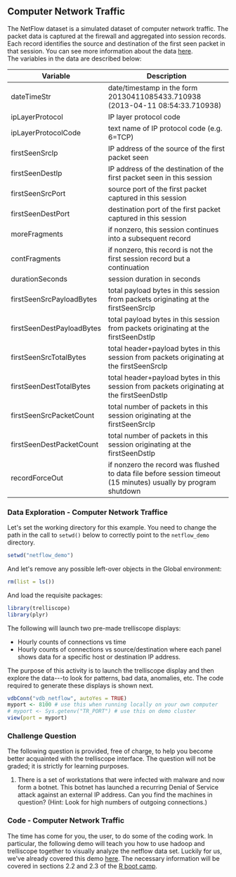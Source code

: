 ## Computer Network Traffic ##

The NetFlow dataset is a simulated dataset of computer network traffic. 
The packet data is captured at the firewall and aggregated into session
records. Each record identifies the source and destination of the first 
seen packet in that session. You can see more information about the data 
[here](http://hcil2.cs.umd.edu/newvarepository/VAST%20Challenge%202013/challenges/MC3%20-%20Big%20Marketing/).  
The variables in the data are described below:

Variable | Description
---------|-----------------
dateTimeStr | date/timestamp in the form 20130411085433.710938 (2013-04-11 08:54:33.710938)
ipLayerProtocol | IP layer protocol code
ipLayerProtocolCode | text name of IP protocol code (e.g. 6=TCP)
firstSeenSrcIp | IP address of the source of the first packet seen
firstSeenDestIp | IP address of the destination of the first packet seen in this session
firstSeenSrcPort | source port of the first packet captured in this session
firstSeenDestPort | destination port of the first packet captured in this session
moreFragments | if nonzero, this session continues into a subsequent record
contFragments | if nonzero, this record is not the first session record but a continuation
durationSeconds | session duration in seconds
firstSeenSrcPayloadBytes | total payload bytes in this session from packets originating at the firstSeenSrcIp
firstSeenDestPayloadBytes | total payload bytes in this session from packets originating at the firstSeenDstIp
firstSeenSrcTotalBytes | total header+payload bytes in this session from packets originating at the firstSeenSrcIp
firstSeenDestTotalBytes | total header+payload bytes in this session from packets originating at the firstSeenDstIp
firstSeenSrcPacketCount | total number of packets in this session originating at the firstSeenSrcIp
firstSeenDestPacketCount | total number of packets in this session originating at the firstSeenDstIp
recordForceOut | if nonzero the record was flushed to data file before session timeout (15 minutes) usually by program shutdown

### Data Exploration - Computer Network Traffice ###

Let's set the working directory for this example. You need to change the path in the call to `setwd()` below to correctly point to the `netflow_demo` directory.


```r
setwd("netflow_demo")
```

And let's remove any possible left-over objects in the Global environment:

```r
rm(list = ls())
```

And load the requisite packages:

```r
library(trelliscope)
library(plyr)
```

The following will launch two pre-made trelliscope displays:
- Hourly counts of connections vs time 
- Hourly counts of connections vs source/destination
where each panel shows data for a specific host or destination IP address. 

The purpose of this activity is to launch the trelliscope display and then explore the data---to look for patterns, bad data, anomalies, etc. The code required to generate these displays is shown next.


```r
vdbConn("vdb_netflow", autoYes = TRUE)
myport <- 8100 # use this when running locally on your own computer
# myport <- Sys.getenv("TR_PORT") # use this on demo cluster
view(port = myport)
```

### Challenge Question ###

The following question is provided, free of charge, to help you become better acquainted with the trelliscope interface. The question will not be graded; it is strictly for learning purposes. 

1. There is a set of workstations that were infected with malware and now form a botnet. This botnet has launched a recurring Denial of Service attack against an external IP address. Can you find the machines in question? (Hint: Look for high numbers of outgoing connections.)

### Code - Computer Network Traffic ###

The time has come for you, the user, to do some of the coding work. In particular, the following demo will teach you how to use hadoop and trelliscope together to visually analyze the netflow data set. Luckily for us, we've already covered this demo [here](http://tessera.io/docs-r-intro-bootcamp/#activity-22-using-tessera-with-hadoop-to-analyze-large-data). The necessary information will be covered in sections 2.2 and 2.3 of the [R boot camp](http://tessera.io/docs-r-intro-bootcamp/).


